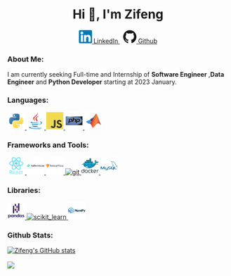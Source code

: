 <h1 align="center">Hi 👋, I'm Zifeng</h1>


<p align='center'>
  <a href="https://www.linkedin.com/in/zifeng-guo-76582218b/" rel="nofollow noreferrer">
    <img src="https://raw.githubusercontent.com/qqrewquu/qqrewquu/master/images/linkedin.png" width="30" height="30" alt="linkedin"> LinkedIn
  </a> &nbsp; 
  <a href="https://github.com/qqrewquu" rel="nofollow noreferrer">
    <img src="https://raw.githubusercontent.com/qqrewquu/qqrewquu/master/images/GitHub-Mark-120px-plus.png" width="30" height="30"" alt="github"> Github
  </a>
</p>





<h3 align="left">About Me: </h3>

I am currently seeking Full-time and Internship of **Software Engineer** ,**Data Engineer** and **Python Developer** starting at 2023 January. 




<h3 align="left">Languages:</h3>
<p align="left"> 
  <a href="https://www.python.org" target="_blank"> <img src="https://raw.githubusercontent.com/devicons/devicon/master/icons/python/python-original.svg" alt="python" width="40" height="40"/> </a>
  <a href="https://www.java.com/en/" target="_blank"> <img src="https://raw.githubusercontent.com/devicons/devicon/master/icons/java/java-original.svg" alt="java" width="40" height="40"/> </a> 
  <a href="https://developer.mozilla.org/en-US/docs/Web/JavaScript" target="_blank"> <img src="https://raw.githubusercontent.com/devicons/devicon/master/icons/javascript/javascript-original.svg" alt="javascript" width="40" height="40"/> </a>
  <a href="https://www.php.net" target="_blank"> <img src="https://raw.githubusercontent.com/devicons/devicon/master/icons/php/php-original.svg" alt="mysql" width="40" height="40"/> </a> 
<a href="https://www.mathworks.com/products/matlab.html" target="_blank"> <img src="https://raw.githubusercontent.com/devicons/devicon/master/icons/matlab/matlab-original.svg" alt="javascript" width="40" height="40"/> </a></p>




<h3 align="left">Frameworks and Tools:</h3>
<p align="left"> 

<a href="https://reactjs.org/" target="_blank"> <img src="https://raw.githubusercontent.com/devicons/devicon/master/icons/react/react-original-wordmark.svg" alt="react" width="40" height="40"/> </a> 
<a href="https://tailwindcss.com/" target="_blank"> <img src="https://raw.githubusercontent.com/devicons/devicon/master/icons/tailwindcss/tailwindcss-original-wordmark.svg" alt="bootstrap" width="40" height="40"/> </a> 
<a href="https://www.tensorflow.org/" target="_blank"> <img src="https://raw.githubusercontent.com/devicons/devicon/master/icons/tensorflow/tensorflow-original-wordmark.svg" alt="mysql" width="40" height="40"/> </a> 
<a href="https://git-scm.com/" target="_blank"> <img src="https://www.vectorlogo.zone/logos/git-scm/git-scm-icon.svg" alt="git" width="40" height="40"/> </a> 
<a href="https://www.docker.com/" target="_blank"> <img src="https://raw.githubusercontent.com/devicons/devicon/master/icons/docker/docker-original-wordmark.svg" alt="docker" width="40" height="40"/> </a> 
  <a href="https://www.mysql.com/" target="_blank"> <img src="https://raw.githubusercontent.com/devicons/devicon/master/icons/mysql/mysql-plain-wordmark.svg" alt="mysql" width="40" height="40"/> </a> 





<h3 align="left">Libraries:</h3>
<p align="left"> 

<a href="https://pandas.pydata.org/" target="_blank"> <img src="https://raw.githubusercontent.com/devicons/devicon/master/icons/pandas/pandas-original-wordmark.svg " alt="mysql" width="40" height="40"/> </a> 
  <a href="https://scikit-learn.org/" target="_blank"> <img src="https://upload.wikimedia.org/wikipedia/commons/0/05/Scikit_learn_logo_small.svg" alt="scikit_learn" width="40" height="40"/> </a> 
<a href="https://numpy.org/" target="_blank"> <img src="https://raw.githubusercontent.com/devicons/devicon/master/icons/numpy/numpy-original-wordmark.svg " alt="mysql" width="40" height="40"/> </a> 


<h3 align="left">Github Stats: </h3>

[![Zifeng's GitHub stats](https://github-readme-stats.vercel.app/api?username=qqrewquu&&theme=buefy&show_icons=true)](https://github.com/qqrewquu)

<a href="https://github.com/anuraghazra/github-readme-stats"><img align="center" src="https://github-readme-stats.vercel.app/api/top-langs/?username=qqrewquu&layout=compact&theme=buefy&hide_border=false" /></a> 


